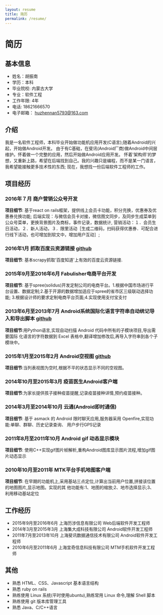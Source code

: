 ```yaml
---
layout: resume
title: 简历
permalink: /resume/
---
```



简历
====

基本信息
--------

  - 姓名：胡振南
  - 学历：本科
  - 毕业院校: 内蒙古大学
  - 专业：软件工程
  - 工作年限: 4年
  - 电话: 18621666570
  - 电子邮箱： huzhennan5793@163.com

介绍
----

我是一名软件工程师，本科毕业开始做功能机应用开发(C语言);随着Android的兴起，开始做Android开发。
由于有C基础，在斐讯(Android厂商)做Android中间层维护。怀着做一个完整的应用，然后开始做Android应用开发。
怀着'架构师'的梦想，又重新上路，希望在后端找到自己。我的兴趣只是编程，而不是某一门语言，我希望能接触更多技术性的东西;
现在，我想找一份后端软件工程师的工作。

项目经历
-------

### 2016年７月 商户营销公众号开发
**项目细节**: 基于react on rails框架，提供线上会员卡功能，积分充换，优惠券及优惠券兑换功能;
后端实现：与微信会员卡对接，微信图文同步，及同步生成菜单到公众号菜单，更换背景图片及商标，事件记录，数据统计,
营销活动：１．会员生日活动，２．新人活动，３．限里活动［生成二维码，扫码获得优惠券．可配合进行线下活动，也可增加到软文中，增加用户互动］;

### 2016年1月 抓取百度云资源链接 [github](https://github.com/huzhennan/scrapy_baidupan)
**项目细节**: 基本scrapy抓取'百度知道'上有效的百度云资源链接.

### 2015年9月至2016年6月 Fabulisher电商平台开发
**项目细节**: 基于spree(solidus)开发定制公司的电商平台。1.根据中国市场进行平台设置、数据定制;2.基于开源的数据增加适应于spree的省市区三级联动选择功能;
3.根据设计师的要求定制电商平台页面;4.实现使用支付宝支付

### 2013年6月至2013年7月 Android系统国际化语言字符串自动统记导入和导出脚本 [github](https://github.com/huzhennan/androidstring2dict)
**项目细节**:用Python语言,实现自动扫描 Android 代码中所有的子模块项目,导出需要国际 化语言的字符数据到 Excel 表格中,翻译增加修改后,再导入字符串到各个子模块中。

### 2015年1月至2015年2月 Android空视图 [github](https://github.com/huzhennan/android-empty-view)
**项目细节**:当列表视图为空时,根据不平的状态显示不同的空视图。

### 2014年10月至2015年3月 疫苗医生Android客户端
**项目细节**:为家长提供孩子接种疫苗提醒,记录疫苗接种详情,预约疫苗接种。

### 2014年3月至2014年10月 云通(Android即时通信)
**项目细节**: 基于 asmack 的 Android 限时聊天应用,服务器采用 Openfire,实现功能:单聊、群聊、历史记录查询、 用户步行GPS记录

### 2011年8月至2011年10月 Android gif 动态显示模块
**项目细节**: 使用C++实现gif图片帧解析,重构Android图库显示图片流程,增加gif图片动态显示

### 2010年10月至2011年 MTK平台手机地图客户端
**项目细节**: 在早期的功能机上,采用基站三点定位,计算出当前用户位置,拼接该位置的地图图片,显示地图。实现的其 他功能有:1、地图的缩放;2、地市选择显示;3、利用移动基站定位

工作经历
-------
  - 2015年9月至2016年6月 上海历涉信息有限公司 Web后端软件开发工程师
  - 2014年3月至2015年3月 上海集大成科技有限公司 Android软件开发工程师
  - 2011年7月至2013年10月  上海斐讯数据通信技术有限公司 Android软件开发工程师
  - 2010年6月至2011年6月 上海宜奇信息科技有限公司 MTM手机软件开发工程师

其他
----
  - 熟悉 HTML、CSS、Javascript 基本语言结构
  - 熟悉 ruby on rails
  - 熟练使用 Linux 系统(平时使用ubuntu),熟练常用 Linux 命令,理解 Shell 脚本
  - 熟练使用 git 版本库管理工具
  - 熟悉 Java、C/C++语言



	
	